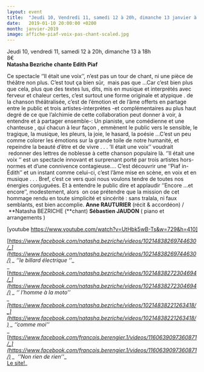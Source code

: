 ```yaml
---
layout: event
title:  "Jeudi 10, Vendredi 11, samedi 12 à 20h, dimanche 13 janvier à 18h - Natasha Bezriche chante Edith Piaf"
date:   2019-01-10 20:00:00 +0200
month: janvier-2019
image: affiche-piaf-voix-pas-chant-scaled.jpg
---
```



  Jeudi 10, vendredi 11, samedi 12 à 20h, dimanche 13 à 18h  
8€  
**Natasha Bezriche** **chante Edith Piaf**



Ce spectacle ‘’Il était une voix’’, n’est pas un tour de chant, ni une pièce de théâtre non plus. C’est tout ça bien sûr,  mais pas que …Car c’est bien plus que cela, plus que des textes lus, dits, mis en musique et interprétés avec ferveur et chaleur certes, c’est surtout une forme originale et atypique . de la chanson théâtralisée, c’est de l’émotion et de l’âme offerts en partage entre le public et trois artistes-interprètes -et complémentaires au plus haut degré de ce que l’alchimie de cette collaboration peut donner à voir, à entendre et à partager ensemble-: Un pianiste, une comédienne et une chanteuse , qui chacun à leur façon , emmènent le public vers le sensible, le tragique, la musique, les pleurs, la joie, le hasard, la poésie …C’est un peu comme colorer les émotions sur la grande toile de notre humanité, et repeindre la beauté d’être et de vivre . . . ’Il était une voix’’ voudrait  redonner des lettres de noblesse à cette chanson populaire là. ‘’Il était une voix ‘’ est un spectacle innovant et surprenant porté par trois artistes hors-normes et d’une connivence contagieuse.… C’est découvrir une ‘’Piaf in-Édith’’ et un instant comme celui-ci, c’est l’âme mise en scène, en voix et en musique . . . Bref, c’est ce vers quoi nous voulons tendre de toutes nos énergies conjuguées. Et à entendre le public dire et applaudir ‘’Encore …et encore’’, modestement, alors  on ose prétendre que la mission de cet hommage rendu en toute simplicité et sincérité : sans tralala, ni faux semblants, est bien accomplie. **Anne RAUTURIER** (récit & accordéon) /  **Natasha BEZRICHE (**chant) **Sébastien JAUDON** ( piano et arrangements )

[youtube https://www.youtube.com/watch?v=UtHbk5wB-Ts&w=729&h=410]

[_https://www.facebook.com/natasha.bezriche/videos/10214838269744630/_](https://www.facebook.com/natasha.bezriche/videos/10214838269744630/) _ ‘’le billard électrique ‘’__  
_ [_https://www.facebook.com/natasha.bezriche/videos/10214838272304694/_](https://www.facebook.com/natasha.bezriche/videos/10214838272304694/) _ ‘’ l’homme à la moto’’  
_ [_https://www.facebook.com/natasha.bezriche/videos/10214838221263418/_](https://www.facebook.com/natasha.bezriche/videos/10214838221263418/) _ ‘’comme moi’’__  
_ [_https://www.facebook.com/francois.berengier.1/videos/1160639097360871/_](https://www.facebook.com/francois.berengier.1/videos/1160639097360871/) _  ‘’Non rien de rien’’__  
[Le site!](http://www.natasha-bezriche.fr)_